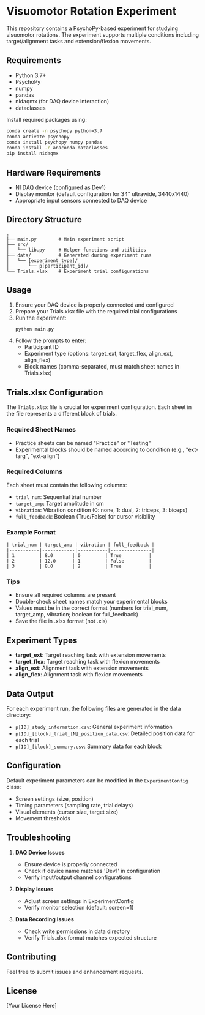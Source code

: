 # Visuomotor Rotation Experiment

This repository contains a PsychoPy-based experiment for studying visuomotor rotations. The experiment supports multiple conditions including target/alignment tasks and extension/flexion movements.

## Requirements

- Python 3.7+
- PsychoPy
- numpy
- pandas
- nidaqmx (for DAQ device interaction)
- dataclasses

Install required packages using:

```bash
conda create -n psychopy python=3.7
conda activate psychopy
conda install psychopy numpy pandas
conda install -c anaconda dataclasses
pip install nidaqmx
```

## Hardware Requirements

- NI DAQ device (configured as Dev1)
- Display monitor (default configuration for 34" ultrawide, 3440x1440)
- Appropriate input sensors connected to DAQ device

## Directory Structure

```
.
├── main.py        # Main experiment script
├── src/
│   └── lib.py     # Helper functions and utilities
├── data/          # Generated during experiment runs
│   └── [experiment_type]/
│       └── p[participant_id]/
└── Trials.xlsx    # Experiment trial configurations
```

## Usage

1. Ensure your DAQ device is properly connected and configured
2. Prepare your Trials.xlsx file with the required trial configurations
3. Run the experiment:
   ```bash
   python main.py
   ```
4. Follow the prompts to enter:
   - Participant ID
   - Experiment type (options: target_ext, target_flex, align_ext, align_flex)
   - Block names (comma-separated, must match sheet names in Trials.xlsx)

## Trials.xlsx Configuration

The `Trials.xlsx` file is crucial for experiment configuration. Each sheet in the file represents a different block of trials.

### Required Sheet Names

- Practice sheets can be named "Practice" or "Testing"
- Experimental blocks should be named according to condition (e.g., "ext-targ", "ext-align")

### Required Columns

Each sheet must contain the following columns:

- `trial_num`: Sequential trial number
- `target_amp`: Target amplitude in cm
- `vibration`: Vibration condition (0: none, 1: dual, 2: triceps, 3: biceps)
- `full_feedback`: Boolean (True/False) for cursor visibility

### Example Format

```
| trial_num | target_amp | vibration | full_feedback |
|-----------|------------|-----------|---------------|
| 1         | 8.0       | 0         | True          |
| 2         | 12.0      | 1         | False         |
| 3         | 8.0       | 2         | True          |
```

### Tips

- Ensure all required columns are present
- Double-check sheet names match your experimental blocks
- Values must be in the correct format (numbers for trial_num, target_amp, vibration; boolean for full_feedback)
- Save the file in .xlsx format (not .xls)

## Experiment Types

- **target_ext**: Target reaching task with extension movements
- **target_flex**: Target reaching task with flexion movements
- **align_ext**: Alignment task with extension movements
- **align_flex**: Alignment task with flexion movements

## Data Output

For each experiment run, the following files are generated in the data directory:

- `p[ID]_study_information.csv`: General experiment information
- `p[ID]_[block]_trial_[N]_position_data.csv`: Detailed position data for each trial
- `p[ID]_[block]_summary.csv`: Summary data for each block

## Configuration

Default experiment parameters can be modified in the `ExperimentConfig` class:

- Screen settings (size, position)
- Timing parameters (sampling rate, trial delays)
- Visual elements (cursor size, target size)
- Movement thresholds

## Troubleshooting

1. **DAQ Device Issues**

   - Ensure device is properly connected
   - Check if device name matches 'Dev1' in configuration
   - Verify input/output channel configurations

2. **Display Issues**

   - Adjust screen settings in ExperimentConfig
   - Verify monitor selection (default: screen=1)

3. **Data Recording Issues**
   - Check write permissions in data directory
   - Verify Trials.xlsx format matches expected structure

## Contributing

Feel free to submit issues and enhancement requests.

## License

[Your License Here]
